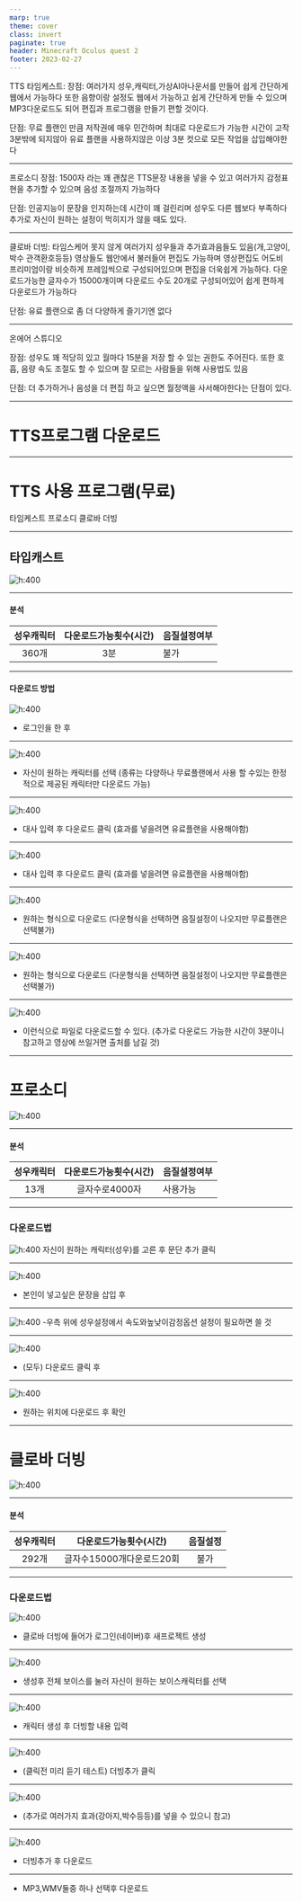 ```yaml
---
marp: true
theme: cover
class: invert
paginate: true
header: Minecraft Oculus quest 2
footer: 2023-02-27
---
```


 TTS 
 타임케스트: 장점: 여러가지 성우,캐릭터,가상AI아나운서를 만들어 쉽게 간단하게 웹에서 가능하다 또한 음향이랑 설정도 웹에서 가능하고 쉽게 간단하게 만들 수 있으며 MP3다운로드도 되어 편집과 프로그램을 만들기 편할 것이다.

 단점: 무료 플랜인 만큼 저작권에 매우 민간하며 최대로 다운로드가 가능한 시간이 고작 3분밖에 되지않아 유료 플랜을 사용하지않은 이상 3분 컷으로 모든 작업을 삽입해야한다
 

---
 프로소디
 장점: 1500자 라는 꽤 괜찮은 TTS문장 내용을 넣을 수 있고 여러가지 감정표현을 추가할 수 있으며 음성 조절까지 가능하다 

 단점: 인공지능이 문장을 인지하는데 시간이 꽤 걸린리며 성우도 다른 웹보다 부족하다 추가로 자신이 원하는 설정이 먹히지가 않을 때도 있다.

---

클로바 더빙: 타임스케어 못지 않게 여러가지 성우들과 추가효과음들도 있음(개,고양이,박수 관객환호등등) 영상들도 웹안에서 불러들어 편집도 가능하며 영상편집도 어도비 프리미엄이랑 비슷하게 프레임씩으로 구성되어있으며 편집을 더욱쉽게 가능하다. 다운로드가능한 글자수가 15000개이며  다운로드 수도 20개로 구성되어있어 쉽게 편하게 다운로드가 가능하다 

단점: 유료 플랜으로 좀 더 다양하게 즐기기엔 없다

---

온에어 스튜디오 

장점: 성우도 꽤 적당히 있고 월마다 15분을 저장 할 수 있는 권한도 주어진다. 또한 호흡, 음량 속도 조절도 할 수 있으며 잘 모르는 사람들을 위해 사용법도 있음

단점: 더 추가하거나 음성을 더 편집 하고 싶으면 월정액을 사서해야한다는 단점이 있다.

----

<!--_color: orange -->
# TTS프로그램 다운로드 

---

# TTS 사용 프로그램(무료)

타임케스트
프로소디
클로바 더빙



---
## 타입캐스트
![h:400](../../Marp_images/Education/TTS.png)

---
 #### 분석
 성우캐릭터 | 다운로드가능횟수(시간) | 음질설정여부 
:-----:|:------:|:----|
360개| 3분 | 불가     

---
 #### 다운로드 방법
 ![h:400](../../Marp_images/Education/TTS2.png)
 - 로그인을 한 후 

 ---
![h:400](../../Marp_images/Education/TTS3.png)
- 자신이 원하는 캐릭터를 선택
(종류는 다양하나 무료플랜에서 사용 할 수있는 
한정적으로 제공된 캐릭터만 다운로드 가능)
---

![h:400](../../Marp_images/Education/TTS4.png)
- 대사 입력 후 다운로드 클릭
(효과를 넣을려면 유료플랜을 사용해야함)

---

![h:400](../../Marp_images/Education/TTS4.png)
- 대사 입력 후 다운로드 클릭
(효과를 넣을려면 유료플랜을 사용해야함)

---

![h:400](../../Marp_images/Education/TTS5.png)
- 원하는 형식으로 다운로드 
(다운형식을 선택하면 음질설정이 나오지만 무료플랜은 선택불가)

---

![h:400](../../Marp_images/Education/TTS5.png)
- 원하는 형식으로 다운로드 
(다운형식을 선택하면 음질설정이 나오지만 무료플랜은 선택불가)

---
![h:400](../../Marp_images/Education/TTS6.png)
- 이런식으로 파일로 다운로드할 수 있다.
(추가로 다운로드 가능한 시간이 3분이니 참고하고 
영상에 쓰일거면 출처를 남길 것)

---
# 프로소디 
![h:400](../../Marp_images/Education/TTS7.png)

---

 #### 분석
 성우캐릭터 | 다운로드가능횟수(시간) | 음질설정여부 
:-----:|:------:|:----|
13개| 글자수로4000자 | 사용가능 

---

### 다운로드법
![h:400](../../Marp_images/Education/TTS8.png)
자신이 원하는 캐릭터(성우)를 고른 후 문단 추가 클릭


---

![h:400](../../Marp_images/Education/TTS9.png)
- 본인이 넣고싶은 문장을 삽입 후 

---

![h:400](../../Marp_images/Education/TTS10.png)
-우측 위에 성우설정에서 속도와높낮이감정옵션
설정이 필요하면 쓸 것 

---
![h:400](../../Marp_images/Education/TTS11.png)
- (모두) 다운로드 클릭 후 

---

![h:400](../../Marp_images/Education/TTS12.png)
- 원하는 위치에 다운로드 후 확인  

---

# 클로바 더빙
![h:400](../../Marp_images/Education/TTS13.png)

---

#### 분석
 성우캐릭터 | 다운로드가능횟수(시간) | 음질설정 
:-----:|:------:|:----:|
292개| 글자수15000개다운로드20회 | 불가 

----

### 다운로드법
![h:400](../../Marp_images/Education/TTS15.png)
* 클로바 더빙에 들어가 로그인(네이버)후 새프로젝트 생성

---
![h:400](../../Marp_images/Education/TTS14.png)
* 생성후 전체 보이스를 눌러 자신이 원하는 보이스캐릭터를 선택

---
![h:400](../../Marp_images/Education/TTS17.png)
* 캐릭터 생성 후 더빙할 내용 입력
---
![h:400](../../Marp_images/Education/TTS18.png)
* (클릭전 미리 듣기 테스트) 더빙추가 클릭

---

![h:400](../../Marp_images/Education/TTS19.png)
* (추가로 여러가지 효과(강아지,박수등등)를 넣을 수 있으니 참고)

---
![h:400](../../Marp_images/Education/TTS20.png)
* 더빙추가 후  다운로드

---
* MP3,WMV둘중 하나 선택후 다운로드 